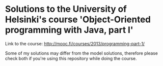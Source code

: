 # Solutions to the University of Helsinki's course 'Object-Oriented programming with Java, part I'
Link to the course: http://mooc.fi/courses/2013/programming-part-1/

Some of my solutions may differ from the model solutions, therefore please check both if you're using this repository while doing the course.
